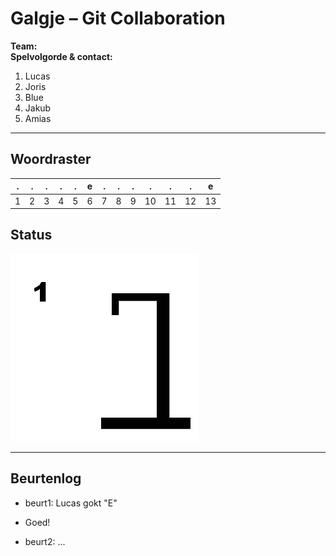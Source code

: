 # Galgje – Git Collaboration

**Team:** <Teamnaam>  
**Spelvolgorde & contact:**
1. Lucas
2. Joris
3. Blue
4. Jakub
5. Amias

---

## Woordraster
<!-- Pas het aantal kolommen aan aan de woordlengte -->
| . | . | . | . | . | e | . | . | . | . | . | . | e |
| - | - | - | - | - | - | - | - | - | - | - | - | - |
| 1 | 2 | 3 | 4 | 5 | 6 | 7 | 8 | 9 | 10 | 11 | 12 | 13 |

## Status
![status](1.png)

---

## Beurtenlog
- beurt1: Lucas gokt "E"
- Goed!

- beurt2: ...

